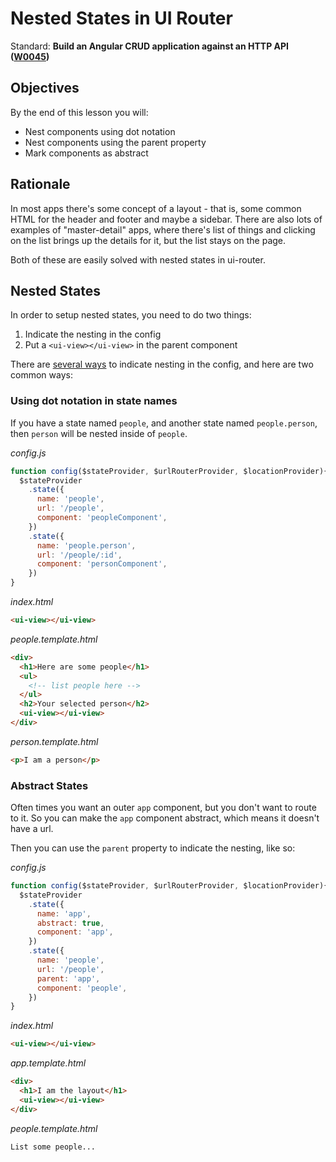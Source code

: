 # Nested States in UI Router

Standard: **Build an Angular CRUD application against an HTTP API (<a href="#">W0045</a>)**

## Objectives

By the end of this lesson you will:

- Nest components using dot notation
- Nest components using the parent property
- Mark components as abstract

## Rationale

In most apps there's some concept of a layout - that is, some common HTML for the header and footer and maybe a sidebar.  There are also lots of examples of "master-detail" apps, where there's list of things and clicking on the list brings up the details for it, but the list stays on the page.

Both of these are easily solved with nested states in ui-router.

## Nested States

In order to setup nested states, you need to do two things:

1. Indicate the nesting in the config
1. Put a `<ui-view></ui-view>` in the parent component

There are [several ways](https://github.com/angular-ui/ui-router/wiki/nested-states-&-nested-views) to indicate nesting in the config, and here are two common ways:

### Using dot notation in state names

If you have a state named `people`, and another state named `people.person`, then `person` will be nested inside of `people`.

_config.js_

```js
function config($stateProvider, $urlRouterProvider, $locationProvider){
  $stateProvider
    .state({
      name: 'people',
      url: '/people',
      component: 'peopleComponent',
    })
    .state({
      name: 'people.person',
      url: '/people/:id',
      component: 'personComponent',
    })
}
```

_index.html_

```html
<ui-view></ui-view>
```

_people.template.html_

```html
<div>
  <h1>Here are some people</h1>
  <ul>
    <!-- list people here -->
  </ul>
  <h2>Your selected person</h2>
  <ui-view></ui-view>
</div>
```

_person.template.html_

```html
<p>I am a person</p>
```

### Abstract States

Often times you want an outer `app` component, but you don't want to route to it.  So you can make the `app` component abstract, which means it doesn't have a url.

Then you can use the `parent` property to indicate the nesting, like so:

_config.js_

```js
function config($stateProvider, $urlRouterProvider, $locationProvider){
  $stateProvider
    .state({
      name: 'app',
      abstract: true,
      component: 'app',
    })
    .state({
      name: 'people',
      url: '/people',
      parent: 'app',
      component: 'people',
    })
}
```

_index.html_

```html
<ui-view></ui-view>
```

_app.template.html_

```html
<div>
  <h1>I am the layout</h1>
  <ui-view></ui-view>
</div>
```

_people.template.html_

```html
List some people...
```
